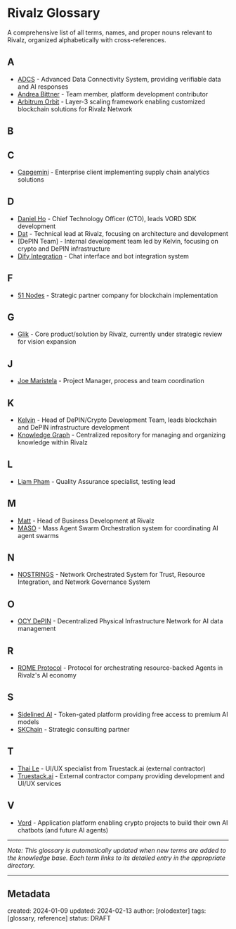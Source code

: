 # Rivalz Glossary

A comprehensive list of all terms, names, and proper nouns relevant to Rivalz, organized alphabetically with cross-references.

## A
- [ADCS](/NAMES_AND_TERMS/technologies/adcs.md) - Advanced Data Connectivity System, providing verifiable data and AI responses
- [Andrea Bittner](/NAMES_AND_TERMS/people/andrea-bittner.md) - Team member, platform development contributor
- [Arbitrum Orbit](/NAMES_AND_TERMS/technologies/arbitrum-orbit.md) - Layer-3 scaling framework enabling customized blockchain solutions for Rivalz Network

## B

## C
- [Capgemini](/NAMES_AND_TERMS/clients/capgemini.md) - Enterprise client implementing supply chain analytics solutions

## D
- [Daniel Ho](/NAMES_AND_TERMS/people/daniel-ho.md) - Chief Technology Officer (CTO), leads VORD SDK development
- [Dat](/NAMES_AND_TERMS/people/dat.md) - Technical lead at Rivalz, focusing on architecture and development
- [DePIN Team] - Internal development team led by Kelvin, focusing on crypto and DePIN infrastructure
- [Dify Integration](/NAMES_AND_TERMS/technologies/dify-integration.md) - Chat interface and bot integration system

## F
- [51 Nodes](/NAMES_AND_TERMS/companies/51-nodes.md) - Strategic partner company for blockchain implementation

## G
- [Glik](/NAMES_AND_TERMS/products/glik.md) - Core product/solution by Rivalz, currently under strategic review for vision expansion

## J
- [Joe Maristela](/NAMES_AND_TERMS/people/joe-maristela.md) - Project Manager, process and team coordination

## K
- [Kelvin](/NAMES_AND_TERMS/people/kelvin.md) - Head of DePIN/Crypto Development Team, leads blockchain and DePIN infrastructure development
- [Knowledge Graph](/NAMES_AND_TERMS/technologies/knowledge-graph.md) - Centralized repository for managing and organizing knowledge within Rivalz

## L
- [Liam Pham](/NAMES_AND_TERMS/people/liam-pham.md) - Quality Assurance specialist, testing lead

## M
- [Matt](/NAMES_AND_TERMS/people/matt.md) - Head of Business Development at Rivalz
- [MASO](/NAMES_AND_TERMS/technologies/maso.md) - Mass Agent Swarm Orchestration system for coordinating AI agent swarms

## N
- [NOSTRINGS](/NAMES_AND_TERMS/technologies/nostrings.md) - Network Orchestrated System for Trust, Resource Integration, and Network Governance System

## O
- [OCY DePIN](/NAMES_AND_TERMS/technologies/ocy-depin.md) - Decentralized Physical Infrastructure Network for AI data management

## R
- [ROME Protocol](/NAMES_AND_TERMS/technologies/rome-protocol.md) - Protocol for orchestrating resource-backed Agents in Rivalz's AI economy

## S
- [Sidelined AI](/NAMES_AND_TERMS/products/sidelined-ai.md) - Token-gated platform providing free access to premium AI models
- [SKChain](/NAMES_AND_TERMS/companies/skchain.md) - Strategic consulting partner

## T
- [Thai Le](/NAMES_AND_TERMS/people/thai-le.md) - UI/UX specialist from Truestack.ai (external contractor)
- [Truestack.ai](/NAMES_AND_TERMS/companies/truestack.md) - External contractor company providing development and UI/UX services

## V
- [Vord](/NAMES_AND_TERMS/technologies/vord.md) - Application platform enabling crypto projects to build their own AI chatbots (and future AI agents)

---
*Note: This glossary is automatically updated when new terms are added to the knowledge base. Each term links to its detailed entry in the appropriate directory.*

---
## Metadata
created: 2024-01-09
updated: 2024-02-13
author: [rolodexter]
tags: [glossary, reference]
status: DRAFT